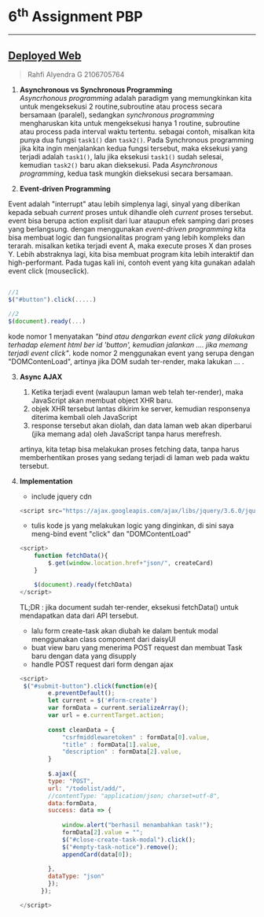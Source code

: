 # 6<sup>th</sup> Assignment PBP
---
[Deployed Web](https://pbp-django-assignment.herokuapp.com/katalog/)
---
> Rahfi Alyendra G
> 2106705764

1. **Asynchronous vs Synchronous Programming**<br>
*Asyncrhonous programming* adalah paradigm yang memungkinkan kita untuk mengeksekusi 2 routine,subroutine atau process secara bersamaan (paralel), sedangkan *synchronous programming* mengharuskan kita untuk mengeksekusi hanya 1 routine, subroutine atau process pada interval waktu tertentu.
sebagai contoh, misalkan kita punya dua fungsi `task1()` dan `task2()`. Pada Synchronous programming jika kita ingin menjalankan kedua fungsi tersebut, maka eksekusi yang terjadi adalah `task1()`, lalu jika eksekusi `task1()` sudah selesai, kemudian `task2()` baru akan dieksekusi.
Pada *Asynchronous programming*, kedua task mungkin dieksekusi secara bersamaan.

2. **Event-driven Programming**<br>

Event adalah "interrupt" atau lebih simplenya lagi, sinyal yang diberikan kepada sebuah *current* proses untuk dihandle oleh *current* proses tersebut. event bisa berupa action explisit dari luar ataupun efek samping dari proses yang berlangsung.
dengan menggunakan *event-driven programming* kita bisa membuat logic dan fungsionalitas program yang lebih kompleks dan terarah. misalkan ketika terjadi event A, maka execute proses X dan proses Y. Lebih abstraknya lagi, kita bisa membuat program kita lebih interaktif dan high-performant.
Pada tugas kali ini, contoh event yang kita gunakan adalah event click (mouseclick).

```js

//1
$("#button").click(.....)

//2
$(document).ready(...)
```

kode nomor 1  menyatakan *"bind atau dengarkan event click yang dilakukan terhadap element html ber id 'button', kemudian jalankan .... jika memang terjadi event click"*.
kode nomor 2 menggunakan event yang serupa dengan "DOMContenLoad", artinya jika DOM sudah ter-render, maka lakukan ... .

3. **Async AJAX**<br>
	1. Ketika terjadi event (walaupun laman web telah ter-render), maka JavaScript akan membuat object XHR baru.
	2. objek XHR tersebut lantas dikirim ke server, kemudian responsenya diterima kembali oleh JavaScript
	3. response tersebut akan diolah, dan data laman web akan diperbarui (jika memang ada) oleh JavaScript tanpa harus merefresh.

	artinya, kita tetap bisa melakukan proses fetching data, tanpa harus memberhentikan proses yang sedang terjadi di laman web pada waktu tersebut.
	

4. **Implementation**<br>
	- include jquery cdn
	```js
	<script src="https://ajax.googleapis.com/ajax/libs/jquery/3.6.0/jquery.min.js"></script>
	```
	- tulis kode js yang melakukan logic yang dinginkan, di sini saya meng-bind event "click" dan "DOMContentLoad"
	
	```js
	<script>
		function fetchData(){
			$.get(window.location.href+"json/", createCard)
		}

		$(document).ready(fetchData)
	</script>
	```
	TL;DR : jika document sudah ter-render, eksekusi fetchData() untuk mendapatkan data dari API tersebut.
	
	- lalu form create-task akan diubah ke dalam bentuk modal menggunakan class component dari daisyUI
	- buat view baru yang menerima POST request dan membuat Task baru dengan data yang disupply
	- handle POST request dari form dengan ajax
	
	```js
	<script>
	 $("#submit-button").click(function(e){
			e.preventDefault();
			let current = $('#form-create')
			var formData = current.serializeArray();	
			var url = e.currentTarget.action;
			
			const cleanData = {
				"csrfmiddlewaretoken" : formData[0].value,
				"title" : formData[1].value,
				"description" : formData[2].value,
			}
			
			$.ajax({
			type: "POST",
			url: "/todolist/add/",
			//contentType: "application/json; charset=utf-8",
			data:formData,
			success: data => {
				
				window.alert("berhasil menambahkan task!");
				formData[2].value = "";	
				$("#close-create-task-modal").click();
				$("#empty-task-notice").remove();
				appendCard(data[0]);
				
			},
			dataType: "json"
			});
		  });

	</script>
	```